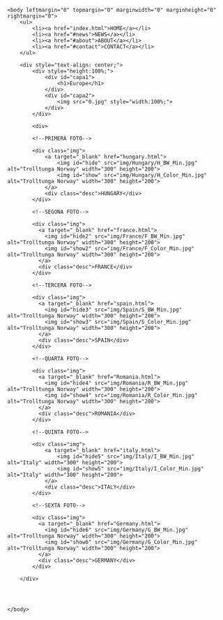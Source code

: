 <html>
	<head>
		<link rel=stylesheet type="text/css" href="style.css"></style>
		<script src="https://ajax.googleapis.com/ajax/libs/jquery/1.12.4/jquery.min.js"></script>
		<script type="text/javascript" src="main.js"></script>
		<title>Europe</title>
	</head>
	
	<body leftmargin="0" topmargin="0" marginwidth="0" marginheight="0" rightmargin="0">
		<ul>
  			<li><a href="index.html">HOME</a></li>
  			<li><a href="#news">NEWS</a></li>
  			<li><a href="#about">ABOUT</a></li>
  			<li><a href="#contact">CONTACT</a></li>
		</ul>
		
		<div style="text-align: center;">
			<div style="height:100%;">
				<div id="capa1">
					<h1>Europe</h1>
				</div>
				<div id="capa2">
					<img src="0.jpg" style="width:100%;">
				</div>
			</div>

			<div>

			<!--PRIMERA FOTO-->

			<div class="img">
  				<a target="_blank" href="hungary.html">
    				<img id="hide" src="img/Hungary/H_BW_Min.jpg" alt="Trolltunga Norway" width="300" height="200">
    				<img id="show" src="img/Hungary/H_Color_Min.jpg" alt="Trolltunga Norway" width="300" height="200">
  				</a>
  				<div class="desc">HUNGARY</div>
			</div>

			<!--SEGONA FOTO-->

			<div class="img">
			  <a target="_blank" href="france.html">
			    <img id="hide2" src="img/France/F_BW_Min.jpg" alt="Trolltunga Norway" width="300" height="200">
    			<img id="show2" src="img/France/F_Color_Min.jpg" alt="Trolltunga Norway" width="300" height="200">
			  </a>
			  <div class="desc">FRANCE</div>
			</div>

			<!--TERCERA FOTO-->

			<div class="img">
			  <a target="_blank" href="spain.html">
			    <img id="hide3" src="img/Spain/S_BW_Min.jpg" alt="Trolltunga Norway" width="300" height="200">
    			<img id="show3" src="img/Spain/S_Color_Min.jpg" alt="Trolltunga Norway" width="300" height="200">
			  </a>
			  <div class="desc">SPAIN</div>
			</div>

			<!--QUARTA FOTO-->

			<div class="img">
			  <a target="_blank" href="Romania.html">
			    <img id="hide4" src="img/Romania/R_BW_Min.jpg" alt="Trolltunga Norway" width="300" height="200">
    			<img id="show4" src="img/Romania/R_Color_Min.jpg" alt="Trolltunga Norway" width="300" height="200">
			  </a>
			  <div class="desc">ROMANIA</div>
			</div>

			<!--QUINTA FOTO-->

			<div class="img">
  				<a target="_blank" href="italy.html">
    				<img id="hide5" src="img/Italy/I_BW_Min.jpg" alt="Italy" width="300" height="200">
    				<img id="show5" src="img/Italy/I_Color_Min.jpg" alt="Italy" width="300" height="200">
  				</a>
  				<div class="desc">ITALY</div>
			</div>

			<!--SEXTA FOTO-->

			<div class="img">
			  <a target="_blank" href="Germany.html">
			    <img id="hide6" src="img/Germany/G_BW_Min.jpg" alt="Trolltunga Norway" width="300" height="200">
    			<img id="show6" src="img/Germany/G_Color_Min.jpg" alt="Trolltunga Norway" width="300" height="200">
			  </a>
			  <div class="desc">GERMANY</div>
			</div>

		</div>

		

		
	</body>
	
</html>